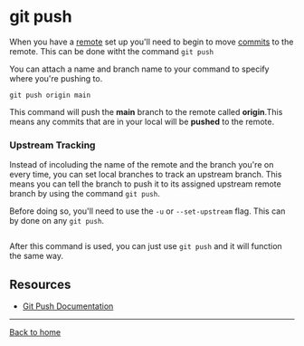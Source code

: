# git push

When you have a [remote](./REMOTE.md) set up you'll need to begin to move [commits](./COMMIT.md) to the remote. This can be done witht the command `git push`

You can attach a name and branch name to your command to specify where you're pushing to.

```
git push origin main
```

This command will push the **main** branch to the remote called **origin**.This means any commits that are in your local will be **pushed** to the remote.

### Upstream Tracking

Instead of incoluding the name of the remote and the branch you're on every time, you can set local branches to track an upstream branch. This means you can tell the branch to push it to its assigned upstream remote branch by using the command `git push`.

Before doing so, you'll need to use the `-u` or `--set-upstream` flag. This can by done on any `git push`.

```git push -u origin main
```

After this command is used, you can just use `git push` and it will function the same way.

## Resources

- [Git Push Documentation](https://git-scm.com/docs/git-push)

---

[Back to home](../README.md)

